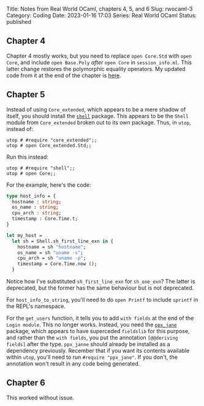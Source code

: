 Title: Notes from Real World OCaml, chapters 4, 5, and 6
Slug: rwocaml-3
Category: Coding
Date: 2023-01-16 17:03
Series: Real World OCaml
Status: published

## Chapter 4

Chapter 4 mostly works, but you need to replace `open Core.Std` with `open Core`, and include `open Base.Poly` _after_ `open Core` in `session_info.ml`. This latter change restores the polymorphic equality operators. My updated code from it at the end of the chapter is [here](https://github.com/kgaughan/learning/tree/master/0015-real-world-ocaml/ch04).

## Chapter 5

Instead of using `Core_extended`, which appears to be a mere shadow of itself, you should install the [`shell`](https://ocaml.org/p/shell/v0.14.0/doc/Shell/) package. This appears to be the `Shell` module from `Core_extended` broken out to its own package. Thus, in `utop`, instead of:

``` { use_pygments=false }
utop # #require "core_extended";;
utop # open Core_extended.Std;;
```

Run this instead:

``` { use_pygments=false }
utop # #require "shell";;
utop # open Core;;
```

For the example, here's the code:

```ocaml
type host_info = {
  hostname : string;
  os_name : string;
  cpu_arch : string;
  timestamp : Core.Time.t;
}

let my_host =
  let sh = Shell.sh_first_line_exn in {
    hostname = sh "hostname";
    os_name = sh "uname -s";
    cpu_arch = sh "uname -p";
    timestamp = Core.Time.now ();
  }
```

Notice how I've substituted `sh_first_line_exn` for `sh_one_exn`? The latter is deprecated, but the former has the same behaviour but is not deprecated.

For `host_info_to_string`, you'll need to do `open Printf` to include `sprintf` in the REPL's namespace.

For the `get_users` function, it tells you to add `with fields` at the end of the `Login module`. This no longer works. Instead, you need the [`ppx_jane`](https://opam.ocaml.org/packages/ppx_jane/) package, which appears to have superceded `fieldslib` for this purpose, and rather than the `with fields`, you put the annotation `[@@deriving fields]` after the type. `ppx_janne` should already be installed as a dependency previously. Recember that if you want its contents available within `utop`, you'll need to run `#require "ppx_jane"`. If you don't, the annotation won't result in any code being generated.

## Chapter 6

This worked without issue.

